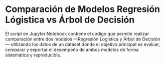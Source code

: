 # Comparación de Modelos Regresión Lógistica vs Árbol de Decisión

El script en Jupyter Notebook contiene el código que permite realizar comparación entre dos modelos —Regresión Logística y Árbol de Decisión— utilizando los datos de un dataset donde el objetivo principal es evaluar, comparar y exportar el desempeño de ambos modelos de forma sistemática y reproducible.
